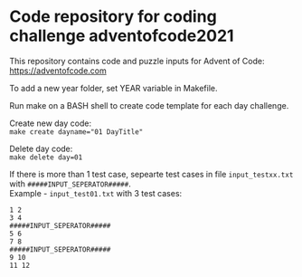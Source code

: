# Code repository for coding challenge adventofcode2021  
This repository contains code and puzzle inputs for Advent of Code: https://adventofcode.com

To add a new year folder, set YEAR variable in Makefile.

Run make on a BASH shell to create code template for each day challenge.  
  
Create new day code:  
```make create dayname="01 DayTitle"```
  
Delete day code:  
```make delete day=01```   
  
If there is more than 1 test case, sepearte test cases in file <code>input_testxx.txt</code> with <code>#####INPUT_SEPERATOR#####</code>.  
Example - <code>input_test01.txt</code> with 3 test cases:  
```
1 2  
3 4
#####INPUT_SEPERATOR#####
5 6  
7 8
#####INPUT_SEPERATOR#####
9 10 
11 12
```
